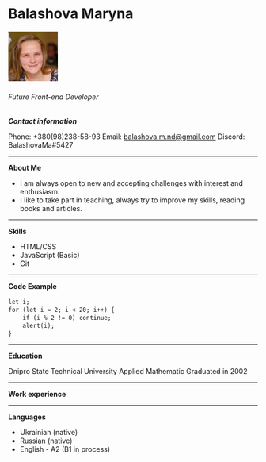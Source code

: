 # Balashova Maryna

<img src=".\foto_res.jpg" width="100" height="100">

###### Future Front-end Developer        
***Contact information***

Phone: +380(98)238-58-93 
Email: balashova.m.nd@gmail.com
Discord: BalashovaMa#5427

***

**About Me**
- I am always open to new and accepting challenges with interest and enthusiasm.
- I like to take part in teaching, always try to improve my skills, reading books and articles.

***	 

**Skills**
- HTML/CSS
- JavaScript (Basic)
- Git
***
**Code Example**
```
let i;
for (let i = 2; i < 20; i++) {
    if (i % 2 != 0) continue;
    alert(i);
}
```
---
**Education**

 Dnipro State Technical University Applied Mathematic 
Graduated in 2002
***
**Work experience**
***
**Languages**
- Ukrainian (native)
- Russian (native)
 - English - A2 (B1 in process)
